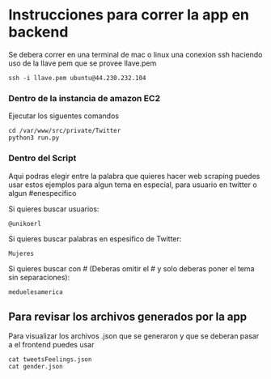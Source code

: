 # Instrucciones para correr la app en backend
Se debera correr en una terminal de mac o linux una conexion ssh haciendo uso de la llave pem que se provee llave.pem

```
ssh -i llave.pem ubuntu@44.230.232.104
```

### Dentro de la instancia de amazon EC2
Ejecutar los siguentes comandos

```
cd /var/www/src/private/Twitter
python3 run.py

```

### Dentro del Script
Aqui podras elegir entre la palabra que quieres hacer web scraping puedes usar estos ejemplos para algun tema en especial, para usuario en twitter o algun #enespecifico

Si quieres buscar usuarios:

```
@unikoerl
``````

Si quieres buscar palabras en espesifico de Twitter:

```
Mujeres
```

Si quieres buscar con # (Deberas omitir el # y solo deberas poner el tema sin separaciones):

```
meduelesamerica
```

## Para revisar los archivos generados por la app
Para visualizar los archivos .json que se generaron y que se deberan pasar a el frontend puedes usar 

```
cat tweetsFeelings.json
cat gender.json

```

